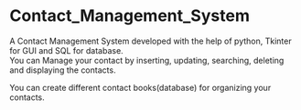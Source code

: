 # Contact_Management_System
A Contact Management System developed with the help of python, Tkinter for GUI and SQL for database.  
You can Manage your contact by inserting, updating, searching, deleting and displaying the contacts. 

You can create different contact books(database) for organizing your contacts. 
